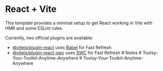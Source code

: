 # React + Vite

This template provides a minimal setup to get React working in Vite with HMR and some ESLint rules.

Currently, two official plugins are available:

- [@vitejs/plugin-react](https://github.com/vitejs/vite-plugin-react/blob/main/packages/plugin-react/README.md) uses [Babel](https://babeljs.io/) for Fast Refresh
- [@vitejs/plugin-react-swc](https://github.com/vitejs/vite-plugin-react-swc) uses [SWC](https://swc.rs/) for Fast Refresh
#   N o t e s  
 #   T o o l s y - Y o u r - T o o l k i t - A n y t i m e - A n y w h e r e  
 #   T o o l s y - Y o u r - T o o l k i t - A n y t i m e - A n y w h e r e  
 